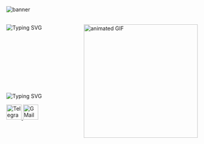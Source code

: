 
  <img src="https://svg-banners.vercel.app/api?type=glitch&text1=Hi,%20I'm%20Roman%20👋&width=1240&height=175" alt="banner" />
  <p align="left" dir="auto">
  <br/>
<img align="left"
  src="https://readme-typing-svg.demolab.com?font=Doto&size=24&duration=2000&pause=300&color=13990CD6&vCenter=true&multiline=true&repeat=false&width=500&height=224&lines=Frontend+Developer;HTML+%E2%80%A2+CSS+%E2%80%A2+SCSS+%E2%80%A2;JavaScript+%E2%80%A2+BEM;Building+responsive%2C;pixel-perfect+websites;Moscow+%7C;Open+to+freelance+projects" alt="Typing SVG" />
  <img 
align="right"
src="https://media4.giphy.com/media/v1.Y2lkPTc5MGI3NjExMHRoZjM1djFkdDQ0NnN4NjFiZHNiNHZkMmozbWl2bThodWY3NzhnNSZlcD12MV9pbnRlcm5hbF9naWZfYnlfaWQmY3Q9Zw/cBncDNrdxga2I/giphy.gif" alt="animated GIF"
width="300" />
</p>

<br><br><br><br><br><br><br><br><br>

<p>
  <img src="https://readme-typing-svg.demolab.com?font=Doto&size=24&duration=2000&pause=300&color=13990CD6&vCenter=true&multiline=true&repeat=false&width=650&height=40&lines=CONTACTS" alt="Typing SVG" />
</p>

  <a href="https://t.me/R_nikolaev23" target="_blank">
    <img
src="https://media0.giphy.com/media/v1.Y2lkPTc5MGI3NjExMWVkY3V5Z2hyZjJnZDJnc2ppMTRzZnZydDZvOGtrb29rY2pmMTNubCZlcD12MV9pbnRlcm5hbF9naWZfYnlfaWQmY3Q9cw/ZcdZ7ldgeIhfesqA6E/giphy.gif" alt="Telegram" width="40"/>
  </a>

  <a href="mailto:r.nikolaev23@gmail.com" target="_blank">
    <img
src="https://media2.giphy.com/media/v1.Y2lkPTc5MGI3NjExcXJidWZhdm04b3ZvMmlxajFhdXljc3VpZTc4bHlpZnZzYndtOXJkdSZlcD12MV9pbnRlcm5hbF9naWZfYnlfaWQmY3Q9cw/mHzd6Y8fz1pW1JcfXR/giphy.gif" alt="GMail" width="40"/>
  </a>

